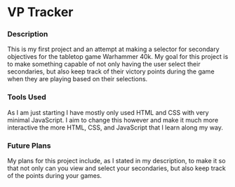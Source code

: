 <h1>VP Tracker</h1>

<h3>Description</h3>
<p>This is my first project and an attempt at making a selector for secondary objectives for the tabletop game Warhammer 40k. My goal for 
this project is to make something capable of not only having the user select their secondaries, but also keep track of their victory points
during the game when they are playing based on their selections.</p>

<h3>Tools Used</h3>
<p>As I am just starting I have mostly only used HTML and CSS with very minimal JavaScript. I aim to change this however and make it much more interactive 
the more HTML, CSS, and JavaScript that I learn along my way.</p>

<h3>Future Plans</h3>
<p>My plans for this project include, as I stated in my description, to make it so that not only can you view and select your secondaries, but also keep 
track of the points during your games.</p>

